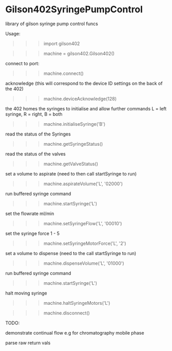 # Gilson402SyringePumpControl

library of gilson syringe pump control funcs



Usage:


>>>import gilson402

>>>machine = gilson402.Gilson402()

connect to port:
>>>machine.connect()

acknowledge (this will correspond to the device ID settings on the back of the 402)
>>>machine.deviceAcknowledge(128)

the 402 homes the syringes to initialise and allow further commands
L = left syringe, R = right, B = both
>>>machine.initialiseSyringe('B')

read the status of the Syringes
>>>machine.getSyringeStatus()

read the status of the valves
>>>machine.getValveStatus()

set a volume to aspirate (need to then call startSyringe to run)
>>>machine.aspirateVolume('L', '02000')

run buffered syringe command
>>>machine.startSyringe('L')

set the flowrate ml/min
>>>machine.setSyringeFlow('L', '00010')

set the syringe force 1 - 5
>>>machine.setSyringeMotorForce('L', '2')

set a volume to dispense (need to the call startSyringe to run)
>>>machine.dispenseVolume('L', '01000')

run buffered syringe command
>>>machine.startSyringe('L')

halt moving syringe
>>>machine.haltSyringeMotors('L')


>>>machine.disconnect()




TODO:

demonstrate continual flow 
e.g for chromatography mobile phase

parse raw return vals


